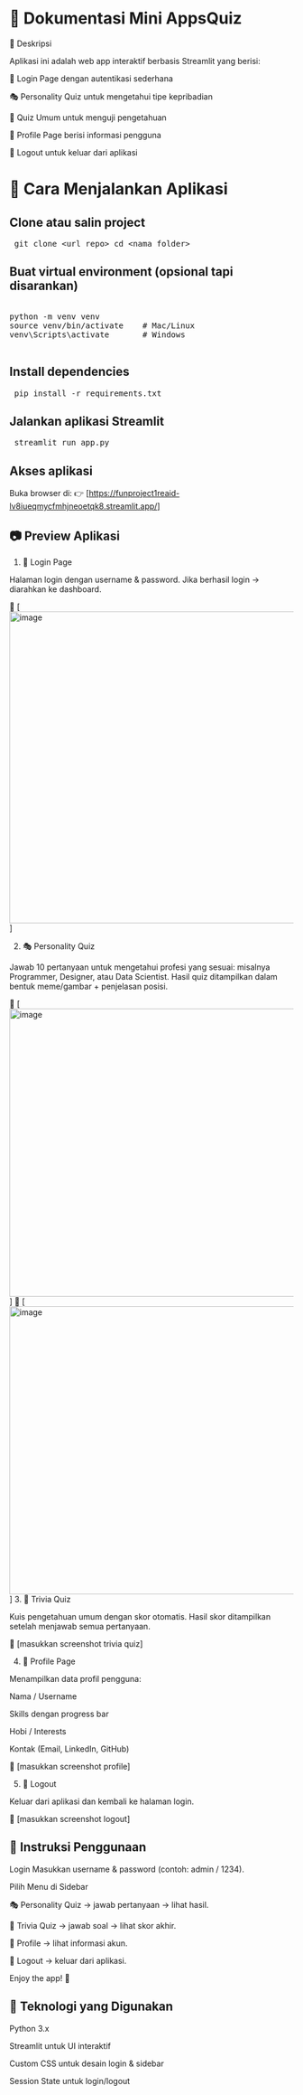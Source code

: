 # 📘 Dokumentasi Mini AppsQuiz 
📝 Deskripsi

Aplikasi ini adalah web app interaktif berbasis Streamlit yang berisi:

🔑 Login Page dengan autentikasi sederhana

🎭 Personality Quiz untuk mengetahui tipe kepribadian

🧠 Quiz Umum untuk menguji pengetahuan

👤 Profile Page berisi informasi pengguna

🚪 Logout untuk keluar dari aplikasi

# 🚀 Cara Menjalankan Aplikasi

## Clone atau salin project ##

<pre> git clone &lt;url_repo&gt; cd &lt;nama_folder&gt;  </pre>


## Buat virtual environment (opsional tapi disarankan) ##

<pre> 
python -m venv venv
source venv/bin/activate    # Mac/Linux
venv\Scripts\activate       # Windows
 </pre>

## Install dependencies ##

<pre> pip install -r requirements.txt  </pre>


## Jalankan aplikasi Streamlit ##

<pre> streamlit run app.py  </pre>


## Akses aplikasi ##
Buka browser di:
👉 [https://funproject1reaid-lv8iueqmycfmhjneoetqk8.streamlit.app/]


## 📷 Preview Aplikasi ##
1. 🔑 Login Page

Halaman login dengan username & password.
Jika berhasil login → diarahkan ke dashboard.

📸 [<img width="956" height="552" alt="image" src="https://github.com/user-attachments/assets/90b04704-d761-40e3-94c9-e2bbffac4b16" />]

2. 🎭 Personality Quiz

Jawab 10 pertanyaan untuk mengetahui profesi yang sesuai:
misalnya Programmer, Designer, atau Data Scientist.
Hasil quiz ditampilkan dalam bentuk meme/gambar + penjelasan posisi.

📸 [<img width="764" height="510" alt="image" src="https://github.com/user-attachments/assets/f19cff89-2db8-4290-acf5-34d971675a40" />]
📸 [<img width="764" height="510" alt="image" src="https://github.com/user-attachments/assets/f19cff89-2db8-4290-acf5-34d971675a40" />]
3. 🧠 Trivia Quiz

Kuis pengetahuan umum dengan skor otomatis.
Hasil skor ditampilkan setelah menjawab semua pertanyaan.

📸 [masukkan screenshot trivia quiz]

4. 👤 Profile Page

Menampilkan data profil pengguna:

Nama / Username

Skills dengan progress bar

Hobi / Interests

Kontak (Email, LinkedIn, GitHub)

📸 [masukkan screenshot profile]

5. 🚪 Logout

Keluar dari aplikasi dan kembali ke halaman login.

📸 [masukkan screenshot logout]

## 📖 Instruksi Penggunaan ##

Login
Masukkan username & password (contoh: admin / 1234).

Pilih Menu di Sidebar

🎭 Personality Quiz → jawab pertanyaan → lihat hasil.

🧠 Trivia Quiz → jawab soal → lihat skor akhir.

👤 Profile → lihat informasi akun.

🚪 Logout → keluar dari aplikasi.

Enjoy the app! 🎉

## 🔧 Teknologi yang Digunakan ## 

Python 3.x

Streamlit untuk UI interaktif

Custom CSS untuk desain login & sidebar

Session State untuk login/logout
